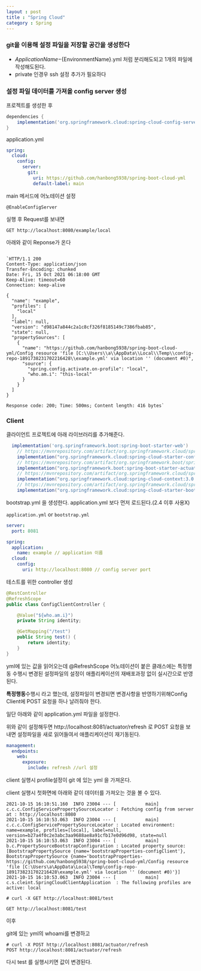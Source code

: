 ```yaml
---
layout : post
title : "Spring Cloud"
category : Spring
---
```

### git을 이용해 설정 파일을 저장할 공간을 생성한다

- ${ApplicationName}-${EnvironmentName}.yml 처럼 분리해도되고 1개의 파일에 작성해도된다.
- private 인경우 ssh 설정 추가가 필요하다

### 설정 파일 데이터를 가져올 config server 생성

프로젝트를 생성한 후

```gradle
dependencies {
    implementation('org.springframework.cloud:spring-cloud-config-server')
}
```

application.yml

```yaml
spring:
  cloud:
    config:
      server:
        git:
          uri: https://github.com/hanbong5938/spring-boot-cloud-yml
          default-label: main
```

main 메서드에 어노테이션 설정

```
@EnableConfigServer
```

실행 후 Request를 보내면 

```http request
GET http://localhost:8080/example/local
```

아래와 같이 Reponse가 온다
```http request

`HTTP/1.1 200 
Content-Type: application/json
Transfer-Encoding: chunked
Date: Fri, 15 Oct 2021 06:18:00 GMT
Keep-Alive: timeout=60
Connection: keep-alive

{
  "name": "example",
  "profiles": [
    "local"
  ],
  "label": null,
  "version": "d98147a844c2a1c8cf326f8185149c7386fbab85",
  "state": null,
  "propertySources": [
    {
      "name": "https://github.com/hanbong5938/spring-boot-cloud-yml/Config resource 'file [C:\\Users\\a\\AppData\\Local\\Temp\\config-repo-1891738231702216428\\example.yml' via location '' (document #0)",
      "source": {
        "spring.config.activate.on-profile": "local",
        "who.am.i": "this-local"
      }
    }
  ]
}

Response code: 200; Time: 500ms; Content length: 416 bytes`
```

### Client

클라이언트 프로젝트에 아래 라이브러리를 추가해준다.

```gradle
  implementation('org.springframework.boot:spring-boot-starter-web')
	// https://mvnrepository.com/artifact/org.springframework.cloud/spring-cloud-starter-config
	implementation("org.springframework.cloud:spring-cloud-starter-config:3.0.5")
	// https://mvnrepository.com/artifact/org.springframework.boot/spring-boot-starter-actuator
	implementation("org.springframework.boot:spring-boot-starter-actuator")
	// https://mvnrepository.com/artifact/org.springframework.cloud/spring-cloud-context
	implementation("org.springframework.cloud:spring-cloud-context:3.0.4")
	// https://mvnrepository.com/artifact/org.springframework.cloud/spring-cloud-starter-bootstrap
	implementation("org.springframework.cloud:spring-cloud-starter-bootstrap:3.0.4")
```

bootstrap.yml 을 생성한다. application.yml 보다 먼저 로드된다.(2.4 이후 사용X)

`application.yml` or `bootstrap.yml`
```yaml
server:
  port: 8081

spring:
  application:
    name: example // application 이름
  cloud:
    config:
      uri: http://localhost:8080 // config server port
```

테스트를 위한 controller 생성

```java
@RestController
@RefreshScope
public class ConfigClientController {

    @Value("${who.am.i}")
    private String identity;

    @GetMapping("/test")
    public String test() {
        return identity;
    }
}
```

yml에 있는 값을 읽어오는데 @RefreshScope 어노테이션이 붙은 클래스에는 특정행동 수행시 변경된 설정파일의 설정이 애플리케이션의 재배포과정 없이 실시간으로 반영된다.

**특정행동**수행시 라고 했는데, 설정파일이 변경되면 변경사항을 반영하기위해Config Client에 POST 요청을 하나 날려줘야 한다.

일단 아래와 같이 application.yml 파일을 설정한다.

위와 같이 설정해두면 http://localhost:8081/actuator/refresh 로 POST 요청을 보내면 설정파일을 새로 읽어들여서 애플리케이션이 재기동된다.

```yaml
management:
  endpoints:
    web:
      exposure:
        include: refresh //url 설정
```

client 실행시 profile설정이 git 에 있는 yml 을 가져온다.

client 실행시 첫화면에 아래와 같이 데이터를 가져오는 것을 볼 수 있다.

```log
2021-10-15 16:10:51.160  INFO 23004 --- [           main] c.c.c.ConfigServicePropertySourceLocator : Fetching config from server at : http://localhost:8080
2021-10-15 16:10:53.063  INFO 23004 --- [           main] c.c.c.ConfigServicePropertySourceLocator : Located environment: name=example, profiles=[local], label=null, version=b27a4f0c2e3abc3aa9688ae8a91cfb17e0d96d98, state=null
2021-10-15 16:10:53.063  INFO 23004 --- [           main] b.c.PropertySourceBootstrapConfiguration : Located property source: [BootstrapPropertySource {name='bootstrapProperties-configClient'}, BootstrapPropertySource {name='bootstrapProperties-https://github.com/hanbong5938/spring-boot-cloud-yml/Config resource 'file [C:\Users\a\AppData\Local\Temp\config-repo-1891738231702216428\example.yml' via location '' (document #0)'}]
2021-10-15 16:10:53.063  INFO 23004 --- [           main] c.s.cleint.SpringCloudClientApplication  : The following profiles are active: local
```

```http request
# curl -X GET http://localhost:8081/test

GET http://localhost:8081/test
```

이후

git에 있는 yml의 whoami를 변경하고

```http request
# curl -X POST http://localhost:8081/actuator/refresh
POST http://localhost:8081/actuator/refresh
```

다시 test 를 실행시키면 값이 변경된다.
